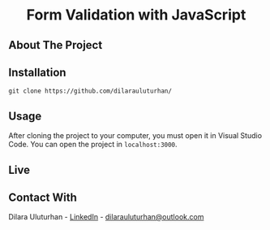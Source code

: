 <div align="center">
  <h1 align="center">Form Validation with JavaScript</h1>
</div>

## About The Project

## Installation

```
git clone https://github.com/dilarauluturhan/
```

## Usage
After cloning the project to your computer, you must open it in Visual Studio Code. You can open the project in `localhost:3000`.

## Live


## Contact With
Dilara Uluturhan - [LinkedIn](https://www.linkedin.com/in/dilarauluturhan/) - dilarauluturhan@outlook.com
